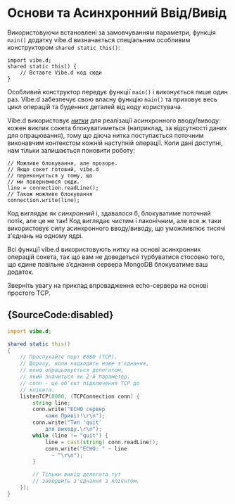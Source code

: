 # Основи та Асинхронний Ввід/Вивід

Використовуючи встановлені за замовчуванням параметри, функція `main()`
додатку vibe.d визначається спеціальним особливим конструктором
`shared static this()`:

    import vibe.d;
    shared static this() {
        // Вставте Vibe.d код сюди
    }

Особливий конструктор передує функції `main()` і виконується лише один
раз. Vibe.d забезпечує свою власну функцію `main()` та приховує весь
цикл операцій та буденних деталей від коду користувача.

Vibe.d використовує [*нитки*](https://dlang.org/library/core/thread/fiber.html)
для реалізації асинхронного вводу/виводу: кожен виклик сокета
блокуватиметься (наприклад, за відсутності даних для опрацювання),
тому що діюча нитка поступається поточним виконавчим контекстом кожній
наступній операції. Коли дані доступні, нам тільки залишається поновити
роботу:

    // Можливе блокування, але прозоре.
    // Якщо сокет готовий, vibe.d
    // переконується у тому, що
    // ми повернемося сюди.
    line = connection.readLine();
    // Також можливе блокування 
    connection.write(line);

Код виглядає як *синхронний* і, здавалося б, блокуватиме поточний
потік, але це не так! Код виглядає чистим і лаконічним, але все ж таки
використовує силу асинхронного вводу/виводу, що уможливлює тисячі
з'єднань на одному ядрі.

Всі функції vibe.d використовують нитку на основі асинхронних
операцій сокета, так що вам не доведеться турбуватися стосовно того,
що єдине повільне з’єднання сервера MongoDB блокуватиме ваш додаток.

Зверніть увагу на приклад впровадження echo-сервера на основі
простого TCP.

## {SourceCode:disabled}

```d
import vibe.d;

shared static this()
{
    // Прослухайте порт 8080 (TCP).
    // Щоразу, коли надходить нове з'єднання, 
    // воно опрацьовується делегатом,
    // який значиться як 2-й параметер.
    // conn - це об'єкт підключення TCP до
    // клієнта.
    listenTCP(8080, (TCPConnection conn) {
        string line;
        conn.write("ECHO сервер
            каже Привіт!\r\n");
        conn.write("Тип 'quit'
            для виходу.\r\n");
        while (line != "quit") {
            line = cast(string) conn.readLine();
            conn.write("ECHO: " ~ line
              ~ "\r\n");
        }

        // Тільки вихід делегата тут
        // завершить з'єднання з клієнтом.
    });
}
```
